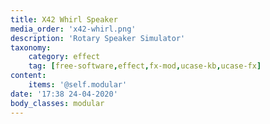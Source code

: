 ```yaml
---
title: X42 Whirl Speaker
media_order: 'x42-whirl.png'
description: 'Rotary Speaker Simulator'
taxonomy:
    category: effect
    tag: [free-software,effect,fx-mod,ucase-kb,ucase-fx]
content:
    items: '@self.modular'
date: '17:38 24-04-2020'
body_classes: modular
---
```


